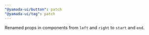 ```yaml
---
"@yamada-ui/button": patch
"@yamada-ui/tag": patch
---
```


Renamed props in components from `left` and `right` to `start` and `end`.
